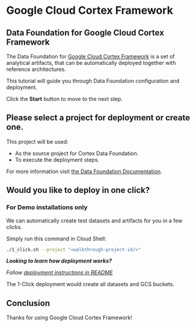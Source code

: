 # Google Cloud Cortex Framework
<walkthrough-tutorial-duration duration="30min"></walkthrough-tutorial-duration>

## Data Foundation for Google Cloud Cortex Framework
The Data Foundation for [Google Cloud Cortex Framework](https://cloud.google.com/solutions/cortex) is a set of analytical artifacts, that can be automatically deployed together with reference architectures.

This tutorial will guide you through Data Foundation configuration and deployment.

Click the **Start** button to move to the next step.

## Please select a project for deployment or create one.

This project will be used:
-   As the source project for Cortex Data Foundation.
-   To execute the deployment steps.

For more information visit [the Data Foundation Documentation](https://github.com/GoogleCloudPlatform/cortex-data-foundation#gather-the-parameters-for-deployment).

<walkthrough-project-setup billing="true"></walkthrough-project-setup>

## Would you like to deploy in one click?

### **For Demo installations only**

We can automatically create test datasets and artifacts for you in a few clicks.

Simply run this command in Cloud Shell:

```bash
./1_click.sh --project "<walkthrough-project-id/>"
```

*__Looking to learn how deployment works?__*

*Follow [deployment instructions in README](https://github.com/GoogleCloudPlatform/cortex-data-foundation/blob/main/README.md)*

<walkthrough-footnote>The 1-Click deployment would create all datasets and GCS buckets. </walkthrough-footnote>

## Conclusion

Thanks for using Google Cloud Cortex Framework!

<walkthrough-conclusion-trophy></walkthrough-conclusion-trophy>
